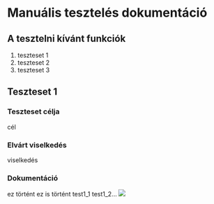 # Manuális tesztelés dokumentáció 

## A tesztelni kívánt funkciók 
1. teszteset 1
2. teszteset 2
3. teszteset 3

## Teszteset 1
### Teszteset célja
cél
### Elvárt viselkedés
viselkedés
### Dokumentáció 
ez történt 
ez is történt
test1_1
test1_2...
![](manualTests/test.png)
